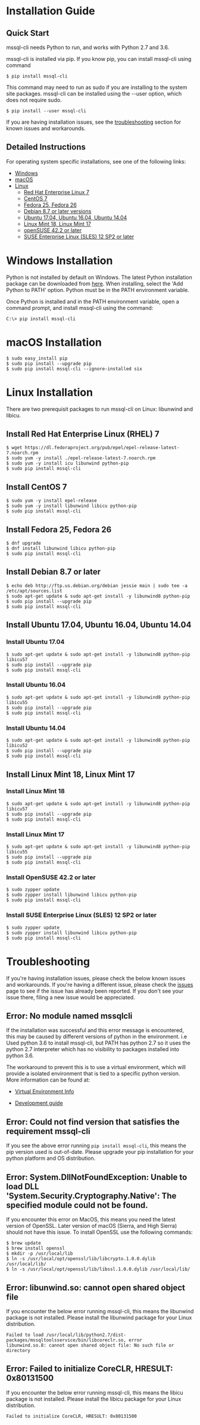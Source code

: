 # Installation Guide

## Quick Start
mssql-cli needs Python to run, and works with Python 2.7 and 3.6.

mssql-cli is installed via pip.  If you know pip, you can install mssql-cli using command
```shell
$ pip install mssql-cli
```
This command may need to run as sudo if you are installing to the system site packages. mssql-cli can be
installed using the --user option, which does not require sudo.
```shell
$ pip install --user mssql-cli
```

If you are having installation issues, see the [troubleshooting](#troubleshooting) section for known issues and workarounds.


## Detailed Instructions

For operating system specific installations, see one of the following links:

* [Windows](#windows-installation)
* [macOS](#macos-installation)
* [Linux](#linux-installation)
    * [Red Hat Enterprise Linux 7](#install-red-hat-enterprise-linux-rhel-7)
    * [CentOS 7](#install-centos-7)
    * [Fedora 25, Fedora 26](#install-fedora-25-fedora-26)
    * [Debian 8.7 or later versions](#install-debian-87-or-later)
    * [Ubuntu 17.04, Ubuntu 16.04, Ubuntu 14.04](#install-ubuntu-1704-ubuntu-1604-ubuntu-1404)
    * [Linux Mint 18, Linux Mint 17](#install-linux-mint-18-linux-mint-17)
    * [openSUSE 42.2 or later](#install-opensuse-422-or-later)
    * [SUSE Enterprise Linux (SLES) 12 SP2 or later](#install-suse-enterprise-linux-sles-12-sp2-or-later)

# Windows Installation

Python is not installed by default on Windows.  The latest Python installation package can be downloaded from [here](https://www.python.org/downloads/).  When installing, select the 'Add Python to PATH' option.  Python must be in the PATH environment variable.

Once Python is installed and in the PATH environment variable, open a command prompt, and install mssql-cli using the command:
```shell
C:\> pip install mssql-cli
```

# macOS Installation

```shell
$ sudo easy_install pip
$ sudo pip install --upgrade pip
$ sudo pip install mssql-cli --ignore-installed six
```

# Linux Installation

There are two prerequisit packages to run mssql-cli on Linux: libunwind and libicu.

## Install Red Hat Enterprise Linux (RHEL) 7
```shell
$ wget https://dl.fedoraproject.org/pub/epel/epel-release-latest-7.noarch.rpm 
$ sudo yum -y install ./epel-release-latest-7.noarch.rpm
$ sudo yum -y install icu libunwind python-pip 
$ sudo pip install mssql-cli
```

## Install CentOS 7
```shell
$ sudo yum -y install epel-release 
$ sudo yum -y install libunwind libicu python-pip 
$ sudo pip install mssql-cli
```

## Install Fedora 25, Fedora 26
```shell
$ dnf upgrade
$ dnf install libunwind libicu python-pip
$ sudo pip install mssql-cli
```

## Install Debian 8.7 or later
```shell
$ echo deb http://ftp.us.debian.org/debian jessie main | sudo tee -a /etc/apt/sources.list
$ sudo apt-get update & sudo apt-get install -y libunwind8 python-pip
$ sudo pip install --upgrade pip
$ sudo pip install mssql-cli
```

## Install Ubuntu 17.04, Ubuntu 16.04, Ubuntu 14.04

### Install Ubuntu 17.04
```shell
$ sudo apt-get update & sudo apt-get install -y libunwind8 python-pip libicu57
$ sudo pip install --upgrade pip
$ sudo pip install mssql-cli
```

### Install Ubuntu 16.04
```shell
$ sudo apt-get update & sudo apt-get install -y libunwind8 python-pip libicu55 
$ sudo pip install --upgrade pip
$ sudo pip install mssql-cli
```

### Install Ubuntu 14.04
```shell
$ sudo apt-get update & sudo apt-get install -y libunwind8 python-pip libicu52
$ sudo pip install --upgrade pip
$ sudo pip install mssql-cli
```

## Install Linux Mint 18, Linux Mint 17

### Install Linux Mint 18
```shell
$ sudo apt-get update & sudo apt-get install -y libunwind8 python-pip libicu57
$ sudo pip install --upgrade pip
$ sudo pip install mssql-cli
```

### Install Linux Mint 17
```shell
$ sudo apt-get update & sudo apt-get install -y libunwind8 python-pip libicu55
$ sudo pip install --upgrade pip
$ sudo pip install mssql-cli
```

### Install OpenSUSE 42.2 or later
```shell
$ sudo zypper update
$ sudo zypper install libunwind libicu python-pip
$ sudo pip install mssql-cli
```
 
 
### Install SUSE Enterprise Linux (SLES) 12 SP2 or later
```shell
$ sudo zypper update
$ sudo zypper install libunwind libicu python-pip
$ sudo pip install mssql-cli
```

# Troubleshooting

If you're having installation issues, please check the below known issues and workarounds.  If you're having a different issue, please check the [issues](https://github.com/dbcli/mssql-cli/issues) page to see if the issue has already been reported.  If you don't see your issue there, filing a new issue would be appreciated.

## Error: No module named mssqlcli
If the installation was successful and this error message is encountered, this may be caused by different versions of python in the environment.
i.e Used python 3.6 to install mssql-cli, but PATH has python 2.7 so it uses the python 2.7 interpreter which has no visibility to packages installed into python 3.6.

The workaround to prevent this is to use a virtual environment, which will provide a isolated environment that is tied to a specific python version.
More information can be found at:

- [Virtual Environment Info](virtual_environment_info.md)

- [Development guide](development_guide.md#Environment_Setup)

## Error: Could not find version that satisfies the requirement mssql-cli
If you see the above error running `pip install mssql-cli`, this means the pip version used is out-of-date.  Please upgrade your pip installation for your python platform and OS distribution. 

## Error: System.DllNotFoundException: Unable to load DLL 'System.Security.Cryptography.Native': The specified module could not be found.
If you encounter this error on MacOS, this means you need the latest version of OpenSSL. Later version of macOS (Sierra, and High Sierra) should not have this issue.  To install OpenSSL use the following commands:
```shell
$ brew update
$ brew install openssl
$ mkdir -p /usr/local/lib
$ ln -s /usr/local/opt/openssl/lib/libcrypto.1.0.0.dylib /usr/local/lib/
$ ln -s /usr/local/opt/openssl/lib/libssl.1.0.0.dylib /usr/local/lib/
```

## Error: libunwind.so: cannot open shared object file
If you encounter the below error running mssql-cli, this means the libunwind package is not installed.  Please install the libunwind package for your Linux distribution.
```shell
Failed to load /usr/local/lib/python2.7/dist-packages/mssqltoolsservice/bin/libcoreclr.so, error
libunwind.so.8: cannot open shared object file: No such file or directory
```

## Error: Failed to initialize CoreCLR, HRESULT: 0x80131500
If you encounter the below error running mssql-cli, this means the libicu package is not installed.  Please install the libicu package for your Linux distribution.
```shell
Failed to initialize CoreCLR, HRESULT: 0x80131500
```
